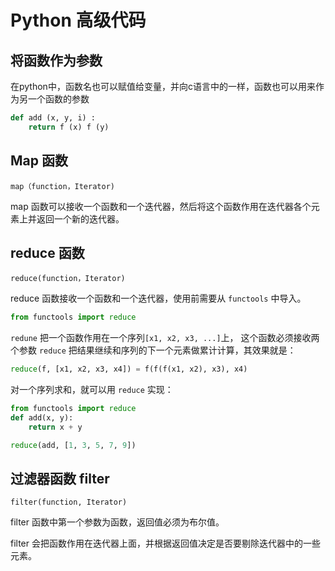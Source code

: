 # Python 高级代码

## 将函数作为参数

在python中，函数名也可以赋值给变量，并向c语言中的一样，函数也可以用来作为另一个函数的参数

```Python
def add (x, y, i) :
    return f (x) f (y)
```

## Map 函数

`map（function，Iterator)`

map 函数可以接收一个函数和一个迭代器，然后将这个函数作用在迭代器各个元素上并返回一个新的迭代器。

## reduce 函数

`reduce(function，Iterator)`

reduce 函数接收一个函数和一个迭代器，使用前需要从 `functools` 中导入。

```Python
from functools import reduce
```

`redune` 把一个函数作用在一个序列`[x1, x2, x3, ...]`上， 这个函数必须接收两个参数 `reduce` 把结果继续和序列的下一个元素做累计计算，其效果就是：

```Python
reduce(f, [x1, x2, x3, x4]) = f(f(f(x1, x2), x3), x4)
```

对一个序列求和，就可以用 `reduce` 实现：

```Python
from functools import reduce
def add(x, y):
    return x + y

reduce(add, [1, 3, 5, 7, 9])

```

## 过滤器函数 filter

`filter(function, Iterator)`

filter 函数中第一个参数为函数，返回值必须为布尔值。

filter 会把函数作用在迭代器上面，并根据返回值决定是否要剔除迭代器中的一些元素。
